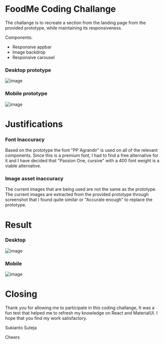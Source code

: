 # FoodMe Coding Challange 

The challange is to recreate a section from the landing page from the provided prototype, while maintaining its responsiveness. 

Components:
- Responsive appbar 
- Image backdrop 
- Responsive carousel 


### Desktop prototype
![image](https://user-images.githubusercontent.com/42060507/191350320-d315db31-83df-45f5-8bc4-a0cc5e864b83.png)

### Mobile prototype
![image](https://user-images.githubusercontent.com/42060507/191350916-e8710835-7055-44b8-8ec9-ff5a92cef008.png)

# Justifications 

### Font Inaccuracy 
Based on the prototype the font "PP Agrandir" is used on all of the relevant components. Since this is a premium font, I had to find a free alternative for it and I have decided that "Passion One, cursive" with a 400 font weight is a viable alternative. 

### Image asset inaccuracy
The current images that are being used are not the same as the prototype. The current images are extracted from the provided prototype through screenshot that I found quite similar or "Accurate enough" to replace the prototype. 

# Result  

### Desktop 
![image](https://user-images.githubusercontent.com/42060507/191351286-abde8925-0ee5-4e5e-aeab-303b053d78bc.png)

### Mobile
![image](https://user-images.githubusercontent.com/42060507/191351353-03e0dae2-dc4f-4356-8284-936f5575d480.png)

# Closing 

Thank you for allowing me to participate in this coding challange, It was a fun test that helped me to refresh my knowledge on React and MaterialUI. 
I hope that you find my work satisfactory.

Sukianto Suteja

Cheers


